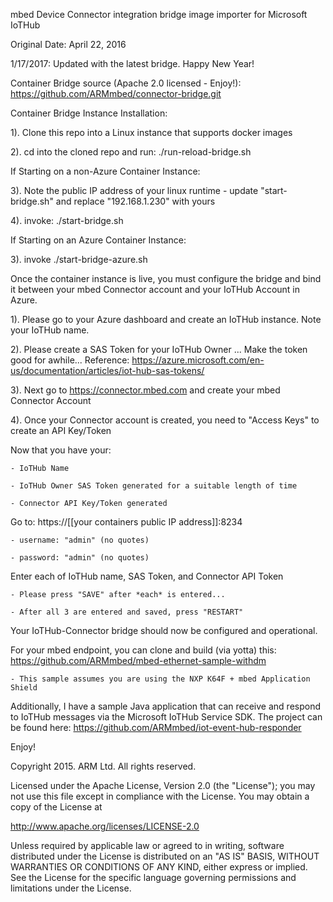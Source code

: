 mbed Device Connector integration bridge image importer for Microsoft IoTHub 

Original Date: April 22, 2016

1/17/2017: Updated with the latest bridge. Happy New Year!

Container Bridge source (Apache 2.0 licensed - Enjoy!): https://github.com/ARMmbed/connector-bridge.git


Container Bridge Instance Installation:

1). Clone this repo into a Linux instance that supports docker images

2). cd into the cloned repo and run: ./run-reload-bridge.sh

If Starting on a non-Azure Container Instance: 

3). Note the public IP address of your linux runtime - update "start-bridge.sh" and replace "192.168.1.230" with yours

4). invoke: ./start-bridge.sh

If Starting on an Azure Container Instance:

3). invoke ./start-bridge-azure.sh

Once the container instance is live, you must configure the bridge and bind it between your mbed Connector account and your IoTHub Account in Azure. 

1). Please go to your Azure dashboard and create an IoTHub instance. Note your IoTHub name.

2). Please create a SAS Token for your IoTHub Owner ... Make the token good for awhile... 
    Reference: https://azure.microsoft.com/en-us/documentation/articles/iot-hub-sas-tokens/

3). Next go to https://connector.mbed.com and create your mbed Connector Account

4). Once your Connector account is created, you need to "Access Keys" to create an API Key/Token

Now that you have your:

    - IoTHub Name

    - IoTHub Owner SAS Token generated for a suitable length of time

    - Connector API Key/Token generated

Go to:  https://[[your containers public IP address]]:8234

    - username: "admin" (no quotes)

    - password: "admin" (no quotes)

Enter each of IoTHub name, SAS Token, and Connector API Token

    - Please press "SAVE" after *each* is entered... 

    - After all 3 are entered and saved, press "RESTART"

Your IoTHub-Connector bridge should now be configured and operational. 

For your mbed endpoint, you can clone and build (via yotta) this: https://github.com/ARMmbed/mbed-ethernet-sample-withdm

    - This sample assumes you are using the NXP K64F + mbed Application Shield

Additionally, I have a sample Java application that can receive and respond to IoTHub messages via the Microsoft IoTHub Service SDK. The project can be found here: https://github.com/ARMmbed/iot-event-hub-responder 

Enjoy!

Copyright 2015. ARM Ltd. All rights reserved.

Licensed under the Apache License, Version 2.0 (the "License");
you may not use this file except in compliance with the License.
You may obtain a copy of the License at

   http://www.apache.org/licenses/LICENSE-2.0

Unless required by applicable law or agreed to in writing, software
distributed under the License is distributed on an "AS IS" BASIS,
WITHOUT WARRANTIES OR CONDITIONS OF ANY KIND, either express or implied.
See the License for the specific language governing permissions and
limitations under the License. 
